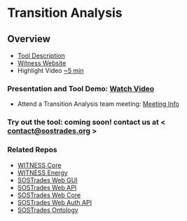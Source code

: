 # Transition Analysis

## Overview

- [Tool Description](https://drive.google.com/file/d/1MC2Tn5n7V49bWRQ5pp-5FCQgi6uD-0XF/view?usp=sharing)
- [Witness Website](https://www.witness4climate.org/)
- Highlight Video [~5 min](https://vimeo.com/820711689?share=copy)

### Presentation and Tool Demo: [Watch Video](https://vimeo.com/762652160)

- Attend a Transition Analysis team meeting: [Meeting Info](https://github.com/os-climate/OS-Climate-Community-Hub/blob/main/MEETING_LIST.md#note)

### Try out the tool: coming soon! contact us at < contact@sostrades.org >

### Related Repos

- [WITNESS Core](https://github.com/os-climate/witness-core)
- [WITNESS Energy](https://github.com/os-climate/witness-energy)
- [SOSTrades Web GUI](https://github.com/os-climate/sostrades-webgui)
- [SOSTrades Web API](https://github.com/os-climate/sostrades-webapi)
- [SOSTrades Web Core](https://github.com/os-climate/sostrades-core)
- [SOSTrades Web Auth API](https://github.com/os-climate/sostrades-authapi)
- [SOSTrades Ontology](https://github.com/os-climate/sostrades-ontology)
